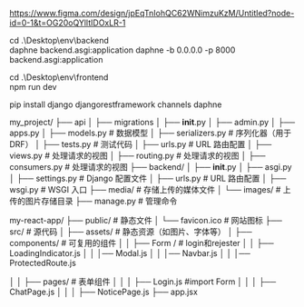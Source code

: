 https://www.figma.com/design/jpEqTnIohQC62WNimzuKzM/Untitled?node-id=0-1&t=OG20oQYlltIDOxLR-1


cd .\Desktop\env\backend        
daphne backend.asgi:application
daphne -b 0.0.0.0 -p 8000 backend.asgi:application

cd .\Desktop\env\frontend        
npm run dev



pip install django djangorestframework channels daphne


my_project/
├── api
│   ├── migrations
│   ├── __init__.py
│   ├── admin.py
│   ├── apps.py
│   ├── models.py           # 数据模型
│   ├── serializers.py      # 序列化器（用于 DRF）
│   ├── tests.py            # 测试代码
│   ├── urls.py             # URL 路由配置
│   ├── views.py            # 处理请求的视图
│   ├── routing.py            # 处理请求的视图
│   ├── consumers.py            # 处理请求的视图
├── backend/
│   ├── __init__.py
│   ├── asgi.py
│   ├── settings.py         # Django 配置文件
│   ├── urls.py             # URL 路由配置
│   ├── wsgi.py             # WSGI 入口
├── media/                  # 存储上传的媒体文件
│   └── images/             # 上传的图片存储目录
├── manage.py               # 管理命令




my-react-app/
├── public/                  # 静态文件
│   └── favicon.ico          # 网站图标
├── src/                     # 源代码
│   ├── assets/              # 静态资源（如图片、字体等）
│   ├── components/          # 可复用的组件
│   │   ├── Form / # login和rejester
│   │   ├── LoadingIndicator.js
│   │   │── Modal.js
│   │   │── Navbar.js
│   │   │── ProtectedRoute.js

│   │   ├── pages/            # 表单组件
│   │   │   ├── Login.js #import Form
│   │   │   ├── ChatPage.js 
│   │   │   ├── NoticePage.js 
├── app.jsx 



